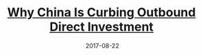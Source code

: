 ---
layout: post
title: <a href='https://www.piie.com/blogs/china-economic-watch/why-china-curbing-outbound-direct-investment' target="_blank">Why China Is Curbing Outbound Direct Investment</a> 
date:  2017-08-22 
description: In June, China’s financial regulator requested banks to investigate several large enterprises actively engaged in overseas investment. The most notable is Dalian Wanda, China’s largest private property developer. China’s Banking Regulatory Commission has ordered banks to cut its credit lines to the company, which is now under investigation for violating new restrictions for overseas investment enacted last year.
tags: China
categories: English
---